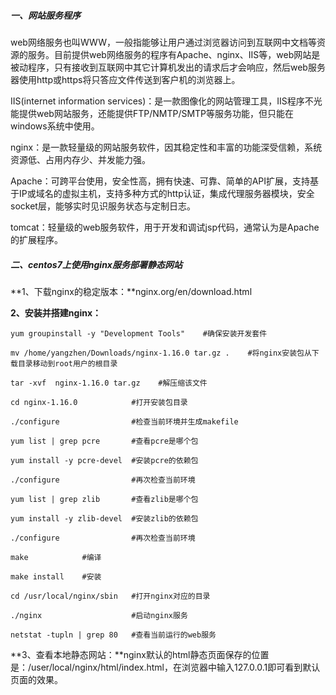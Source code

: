 ##### 一、网站服务程序

web网络服务也叫WWW，一般指能够让用户通过浏览器访问到互联网中文档等资源的服务。目前提供web网络服务的程序有Apache、nginx、IIS等，web网站是被动程序，只有接收到互联网中其它计算机发出的请求后才会响应，然后web服务器使用http或https将只答应文件传送到客户机的浏览器上。

IIS(internet information services)：是一款图像化的网站管理工具，IIS程序不光能提供web网站服务，还能提供FTP/NMTP/SMTP等服务功能，但只能在windows系统中使用。

nginx：是一款轻量级的网站服务软件，因其稳定性和丰富的功能深受信赖，系统资源低、占用内存少、并发能力强。

Apache：可跨平台使用，安全性高，拥有快速、可靠、简单的API扩展，支持基于IP或域名的虚拟主机，支持多种方式的http认证，集成代理服务器模块，安全socket层，能够实时见识服务状态与定制日志。

tomcat：轻量级的web服务软件，用于开发和调试jsp代码，通常认为是Apache的扩展程序。

##### 二、centos7上使用nginx服务部署静态网站

**1、下载nginx的稳定版本：**nginx.org/en/download.html

**2、安装并搭建nginx：**

```
yum groupinstall -y "Development Tools"    #确保安装开发套件

mv /home/yangzhen/Downloads/nginx-1.16.0 tar.gz .    #将nginx安装包从下载目录移动到root用户的根目录

tar -xvf  nginx-1.16.0 tar.gz    #解压缩该文件

cd nginx-1.16.0            #打开安装包目录

./configure                #检查当前环境并生成makefile

yum list | grep pcre       #查看pcre是哪个包

yum install -y pcre-devel  #安装pcre的依赖包

./configure                #再次检查当前环境

yum list | grep zlib       #查看zlib是哪个包

yum install -y zlib-devel  #安装zlib的依赖包

./configure                #再次检查当前环境

make            #编译

make install    #安装

cd /usr/local/nginx/sbin   #打开nginx对应的目录

./nginx                    #启动nginx服务

netstat -tupln | grep 80   #查看当前运行的web服务
```

**3、查看本地静态网站：**nginx默认的html静态页面保存的位置是：/user/local/nginx/html/index.html，在浏览器中输入127.0.0.1即可看到默认页面的效果。